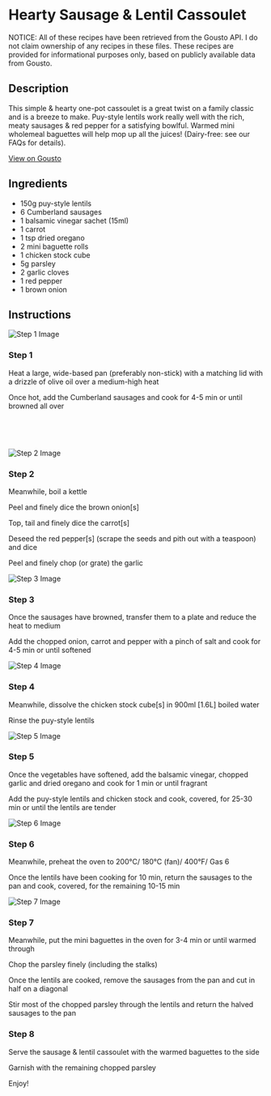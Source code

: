 # Hearty Sausage & Lentil Cassoulet

NOTICE: All of these recipes have been retrieved from the Gousto API. I do not claim ownership of any recipes in these files. These recipes are provided for informational purposes only, based on publicly available data from Gousto.

## Description

This simple & hearty one-pot cassoulet is a great twist on a family classic and is a breeze to make. Puy-style lentils work really well with the rich, meaty sausages & red pepper for a satisfying bowlful. Warmed mini wholemeal baguettes will help mop up all the juices! (Dairy-free: see our FAQs for details).

[View on Gousto](https://www.gousto.co.uk/recipes/cookbook/hearty-sausage-lentil-cassoulet)

## Ingredients

- 150g puy-style lentils
- 6 Cumberland sausages
- 1 balsamic vinegar sachet (15ml)
- 1 carrot
- 1 tsp dried oregano
- 2 mini baguette rolls
- 1 chicken stock cube
- 5g parsley 
- 2 garlic cloves
- 1 red pepper
- 1 brown onion

## Instructions

![Step 1 Image](https://production-media.gousto.co.uk/cms/recipe-step-image/1379.-step-1-x200.jpg)

### Step 1

Heat a large, wide-based pan (preferably non-stick) with a matching lid with a drizzle of olive oil over a medium-high heat


Once hot, add the Cumberland sausages and cook for 4-5 min or until browned all over


&nbsp;


&nbsp;

![Step 2 Image](https://production-media.gousto.co.uk/cms/recipe-step-image/1379.-step-2-x200.jpg)

### Step 2

Meanwhile, boil a kettle


Peel and finely dice the brown&nbsp;onion<span class="text-danger">[s]</span>


Top, tail and finely dice the carrot<span class="text-danger">[s]</span>


Deseed the red pepper<span class="text-danger">[s]</span> (scrape the seeds and pith out with a teaspoon) and dice


Peel and finely chop (or grate) the garlic

![Step 3 Image](https://production-media.gousto.co.uk/cms/recipe-step-image/1379.-step-3-x200.jpg)

### Step 3

Once the&nbsp;sausages have browned, transfer them to a plate and reduce the heat to medium


Add the chopped onion, carrot and pepper with a pinch of salt and cook for 4-5 min or until&nbsp;softened

![Step 4 Image](https://production-media.gousto.co.uk/cms/recipe-step-image/1379.-step-4-x200.jpg)

### Step 4

Meanwhile, dissolve the chicken stock cube<span class="text-danger">[s]</span> in 900ml <span class="text-danger">[1.6L]</span> boiled water


Rinse the puy-style lentils&nbsp;

![Step 5 Image](https://production-media.gousto.co.uk/cms/recipe-step-image/1379.-step-5-x200.jpg)

### Step 5

Once the vegetables have softened, add the balsamic vinegar, chopped garlic&nbsp;and dried&nbsp;oregano and cook for 1 min or until fragrant


Add the puy-style lentils and chicken stock and cook, covered, for 25-30 min or until the lentils are tender

![Step 6 Image](https://production-media.gousto.co.uk/cms/recipe-step-image/1379.-step-6-x200.jpg)

### Step 6

Meanwhile, preheat the oven to 200&deg;C/ 180&deg;C (fan)/ 400&deg;F/ Gas 6


Once the lentils have been cooking for 10 min, return the sausages to the pan and cook, covered, for the remaining 10-15 min

![Step 7 Image](https://production-media.gousto.co.uk/cms/recipe-step-image/1379.-step-7-x200.jpg)

### Step 7

Meanwhile, put the mini baguettes in the oven for 3-4 min or until warmed through


Chop the parsley finely (including the stalks)


Once the lentils are cooked, remove the sausages from the pan and cut in half on a diagonal


Stir most of the chopped parsley through the lentils and return the halved sausages to the pan&nbsp;

### Step 8

Serve the sausage &amp; lentil cassoulet&nbsp;with the warmed baguettes to the side


Garnish with the remaining chopped parsley


Enjoy!

